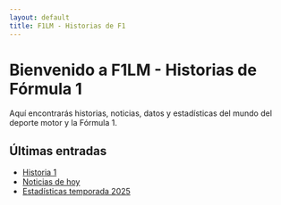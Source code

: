 ```yaml
---
layout: default
title: F1LM - Historias de F1
---
```


# Bienvenido a F1LM - Historias de Fórmula 1

Aquí encontrarás historias, noticias, datos y estadísticas del mundo del deporte motor y la Fórmula 1.

## Últimas entradas

<!-- Aquí puedes poner enlaces a tus posts -->

- [Historia 1](historia-1.md)
- [Noticias de hoy](noticias-hoy.md)
- [Estadísticas temporada 2025](estadisticas-2025.md)
